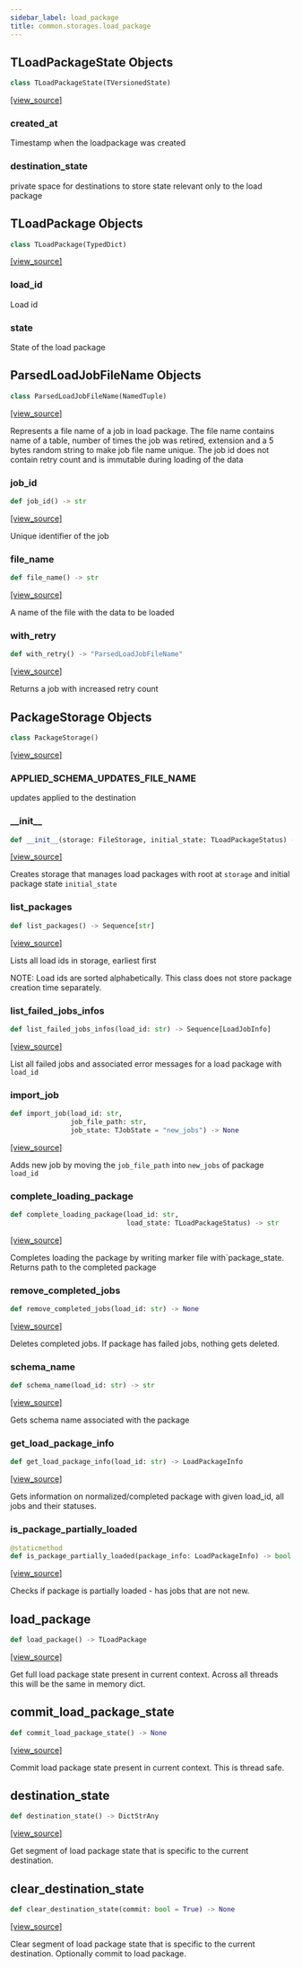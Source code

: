 ```yaml
---
sidebar_label: load_package
title: common.storages.load_package
---
```


## TLoadPackageState Objects

```python
class TLoadPackageState(TVersionedState)
```

[[view_source]](https://github.com/dlt-hub/dlt/blob/3739c9ac839aafef713f6d5ebbc6a81b2a39a1b0/dlt/common/storages/load_package.py#L53)

### created\_at

Timestamp when the loadpackage was created

### destination\_state

private space for destinations to store state relevant only to the load package

## TLoadPackage Objects

```python
class TLoadPackage(TypedDict)
```

[[view_source]](https://github.com/dlt-hub/dlt/blob/3739c9ac839aafef713f6d5ebbc6a81b2a39a1b0/dlt/common/storages/load_package.py#L62)

### load\_id

Load id

### state

State of the load package

## ParsedLoadJobFileName Objects

```python
class ParsedLoadJobFileName(NamedTuple)
```

[[view_source]](https://github.com/dlt-hub/dlt/blob/3739c9ac839aafef713f6d5ebbc6a81b2a39a1b0/dlt/common/storages/load_package.py#L110)

Represents a file name of a job in load package. The file name contains name of a table, number of times the job was retired, extension
and a 5 bytes random string to make job file name unique.
The job id does not contain retry count and is immutable during loading of the data

### job\_id

```python
def job_id() -> str
```

[[view_source]](https://github.com/dlt-hub/dlt/blob/3739c9ac839aafef713f6d5ebbc6a81b2a39a1b0/dlt/common/storages/load_package.py#L121)

Unique identifier of the job

### file\_name

```python
def file_name() -> str
```

[[view_source]](https://github.com/dlt-hub/dlt/blob/3739c9ac839aafef713f6d5ebbc6a81b2a39a1b0/dlt/common/storages/load_package.py#L125)

A name of the file with the data to be loaded

### with\_retry

```python
def with_retry() -> "ParsedLoadJobFileName"
```

[[view_source]](https://github.com/dlt-hub/dlt/blob/3739c9ac839aafef713f6d5ebbc6a81b2a39a1b0/dlt/common/storages/load_package.py#L129)

Returns a job with increased retry count

## PackageStorage Objects

```python
class PackageStorage()
```

[[view_source]](https://github.com/dlt-hub/dlt/blob/3739c9ac839aafef713f6d5ebbc6a81b2a39a1b0/dlt/common/storages/load_package.py#L259)

### APPLIED\_SCHEMA\_UPDATES\_FILE\_NAME

updates applied to the destination

### \_\_init\_\_

```python
def __init__(storage: FileStorage, initial_state: TLoadPackageStatus) -> None
```

[[view_source]](https://github.com/dlt-hub/dlt/blob/3739c9ac839aafef713f6d5ebbc6a81b2a39a1b0/dlt/common/storages/load_package.py#L279)

Creates storage that manages load packages with root at `storage` and initial package state `initial_state`

### list\_packages

```python
def list_packages() -> Sequence[str]
```

[[view_source]](https://github.com/dlt-hub/dlt/blob/3739c9ac839aafef713f6d5ebbc6a81b2a39a1b0/dlt/common/storages/load_package.py#L297)

Lists all load ids in storage, earliest first

NOTE: Load ids are sorted alphabetically. This class does not store package creation time separately.

### list\_failed\_jobs\_infos

```python
def list_failed_jobs_infos(load_id: str) -> Sequence[LoadJobInfo]
```

[[view_source]](https://github.com/dlt-hub/dlt/blob/3739c9ac839aafef713f6d5ebbc6a81b2a39a1b0/dlt/common/storages/load_package.py#L329)

List all failed jobs and associated error messages for a load package with `load_id`

### import\_job

```python
def import_job(load_id: str,
               job_file_path: str,
               job_state: TJobState = "new_jobs") -> None
```

[[view_source]](https://github.com/dlt-hub/dlt/blob/3739c9ac839aafef713f6d5ebbc6a81b2a39a1b0/dlt/common/storages/load_package.py#L351)

Adds new job by moving the `job_file_path` into `new_jobs` of package `load_id`

### complete\_loading\_package

```python
def complete_loading_package(load_id: str,
                             load_state: TLoadPackageStatus) -> str
```

[[view_source]](https://github.com/dlt-hub/dlt/blob/3739c9ac839aafef713f6d5ebbc6a81b2a39a1b0/dlt/common/storages/load_package.py#L417)

Completes loading the package by writing marker file with`package_state. Returns path to the completed package

### remove\_completed\_jobs

```python
def remove_completed_jobs(load_id: str) -> None
```

[[view_source]](https://github.com/dlt-hub/dlt/blob/3739c9ac839aafef713f6d5ebbc6a81b2a39a1b0/dlt/common/storages/load_package.py#L426)

Deletes completed jobs. If package has failed jobs, nothing gets deleted.

### schema\_name

```python
def schema_name(load_id: str) -> str
```

[[view_source]](https://github.com/dlt-hub/dlt/blob/3739c9ac839aafef713f6d5ebbc6a81b2a39a1b0/dlt/common/storages/load_package.py#L447)

Gets schema name associated with the package

### get\_load\_package\_info

```python
def get_load_package_info(load_id: str) -> LoadPackageInfo
```

[[view_source]](https://github.com/dlt-hub/dlt/blob/3739c9ac839aafef713f6d5ebbc6a81b2a39a1b0/dlt/common/storages/load_package.py#L497)

Gets information on normalized/completed package with given load_id, all jobs and their statuses.

### is\_package\_partially\_loaded

```python
@staticmethod
def is_package_partially_loaded(package_info: LoadPackageInfo) -> bool
```

[[view_source]](https://github.com/dlt-hub/dlt/blob/3739c9ac839aafef713f6d5ebbc6a81b2a39a1b0/dlt/common/storages/load_package.py#L602)

Checks if package is partially loaded - has jobs that are not new.

## load\_package

```python
def load_package() -> TLoadPackage
```

[[view_source]](https://github.com/dlt-hub/dlt/blob/3739c9ac839aafef713f6d5ebbc6a81b2a39a1b0/dlt/common/storages/load_package.py#L648)

Get full load package state present in current context. Across all threads this will be the same in memory dict.

## commit\_load\_package\_state

```python
def commit_load_package_state() -> None
```

[[view_source]](https://github.com/dlt-hub/dlt/blob/3739c9ac839aafef713f6d5ebbc6a81b2a39a1b0/dlt/common/storages/load_package.py#L660)

Commit load package state present in current context. This is thread safe.

## destination\_state

```python
def destination_state() -> DictStrAny
```

[[view_source]](https://github.com/dlt-hub/dlt/blob/3739c9ac839aafef713f6d5ebbc6a81b2a39a1b0/dlt/common/storages/load_package.py#L670)

Get segment of load package state that is specific to the current destination.

## clear\_destination\_state

```python
def clear_destination_state(commit: bool = True) -> None
```

[[view_source]](https://github.com/dlt-hub/dlt/blob/3739c9ac839aafef713f6d5ebbc6a81b2a39a1b0/dlt/common/storages/load_package.py#L676)

Clear segment of load package state that is specific to the current destination. Optionally commit to load package.

